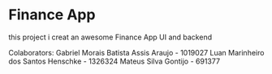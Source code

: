 # Finance App

this project i creat an awesome  Finance App UI and backend

Colaborators: Gabriel Morais Batista Assis Araujo - 1019027
              Luan Marinheiro dos Santos Henschke - 1326324
              Mateus Silva Gontijo - 691377
              



